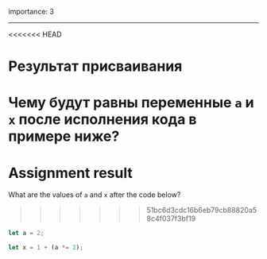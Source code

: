 importance: 3

---

<<<<<<< HEAD
# Результат присваивания

Чему будут равны переменные `a` и `x` после исполнения кода в примере ниже?
=======
# Assignment result

What are the values of `a` and `x` after the code below?
>>>>>>> 51bc6d3cdc16b6eb79cb88820a58c4f037f3bf19

```js
let a = 2;

let x = 1 + (a *= 2);
```
